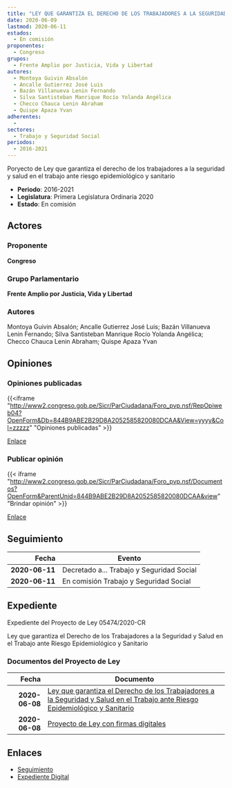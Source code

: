 ```yaml
---
title: "LEY QUE GARANTIZA EL DERECHO DE LOS TRABAJADORES A LA SEGURIDAD Y SALUD EN EL TRABAJO ANTE RIESGO EPIDEMIOLÓGICO Y SANITARIO"
date: 2020-06-09
lastmod: 2020-06-11
estados: 
  - En comisión
proponentes: 
  - Congreso
grupos: 
  - Frente Amplio por Justicia, Vida y Libertad
autores: 
  - Montoya Guivin Absalón
  - Ancalle Gutierrez José Luis
  - Bazán Villanueva Lenin Fernando
  - Silva Santisteban Manrique Rocío Yolanda Angélica
  - Checco Chauca Lenin Abraham
  - Quispe Apaza Yvan
adherentes: 
  - 
sectores: 
  - Trabajo y Seguridad Social
periodos: 
  - 2016-2021
---
```


Poryecto de Ley que garantiza el derecho de los trabajadores a la seguridad y salud en el trabajo ante riesgo epidemiológico y sanitario

- **Periodo**: 2016-2021
- **Legislatura**: Primera Legislatura Ordinaria 2020
- **Estado**: En comisión

## Actores

### Proponente

**Congreso**

### Grupo Parlamentario

**Frente Amplio por Justicia, Vida y Libertad**

### Autores

Montoya Guivin Absalón; Ancalle Gutierrez José Luis; Bazán Villanueva Lenin Fernando; Silva Santisteban Manrique Rocío Yolanda Angélica; Checco Chauca Lenin Abraham; Quispe Apaza Yvan


## Opiniones

### Opiniones publicadas

{{<iframe "http://www2.congreso.gob.pe/Sicr/ParCiudadana/Foro_pvp.nsf/RepOpiweb04?OpenForm&Db=844B9ABE2B29D8A2052585820080DCAA&View=yyyy&Col=zzzzz" "Opiniones publicadas" >}}

[Enlace](http://www2.congreso.gob.pe/Sicr/ParCiudadana/Foro_pvp.nsf/RepOpiweb04?OpenForm&Db=844B9ABE2B29D8A2052585820080DCAA&View=yyyy&Col=zzzzz)
### Publicar opinión

{{< iframe "http://www2.congreso.gob.pe/Sicr/ParCiudadana/Foro_pvp.nsf/Documentos?OpenForm&ParentUnid=844B9ABE2B29D8A2052585820080DCAA&view" "Brindar opinión" >}}

[Enlace](http://www2.congreso.gob.pe/Sicr/ParCiudadana/Foro_pvp.nsf/Documentos?OpenForm&ParentUnid=844B9ABE2B29D8A2052585820080DCAA&view)

## Seguimiento

| Fecha | Evento |
|------:|--------|
| **2020-06-11** | Decretado a... Trabajo y Seguridad Social|
| **2020-06-11** | En comisión Trabajo y Seguridad Social|


## Expediente

Expediente del Proyecto de Ley 05474/2020-CR

Ley que garantiza el Derecho de los Trabajadores a la Seguridad y Salud en el Trabajo ante Riesgo Epidemiológico y Sanitario


### Documentos del Proyecto de Ley

| Fecha | Documento |
|------:|--------|
| **2020-06-08** | [Ley que garantiza el Derecho de los Trabajadores a la Seguridad y Salud en el Trabajo ante Riesgo Epidemiológico y Sanitario](http://www.leyes.congreso.gob.pe/Documentos/2016_2021/Proyectos_de_Ley_y_de_Resoluciones_Legislativas/PL05474-20200609.pdf) |
| **2020-06-08** | [Proyecto de Ley con firmas digitales](http://www.leyes.congreso.gob.pe/Documentos/2016_2021/Proyectos_de_Ley_y_de_Resoluciones_Legislativas/Proyectos_Firmas_digitales/PL05474.pdf) |

## Enlaces 

- [Seguimiento](http://www2.congreso.gob.pehttp://www2.congreso.gob.pe/Sicr/TraDocEstProc/CLProLey2016.nsf/f7fff46988ca05b1052578e100829cc7/076096c532c14a02052585820071df8d?OpenDocument)
- [Expediente Digital](http://www2.congreso.gob.pehttp://www2.congreso.gob.pe/Sicr/TraDocEstProc/CLProLey2016.nsf/f7fff46988ca05b1052578e100829cc7/076096c532c14a02052585820071df8d?OpenDocument&Click=05257FB7005EB655.eb71d0cf91d8294e05256cdf006b5706/$Body/0.1C6C)
